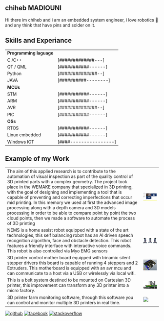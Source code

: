## chiheb MADIOUNI
Hi there im chiheb and i am an embedded system engineer, i love robotics :robot: and any think that have pins and solder on it. 

## Skills and Experiance
|  |  |
| ------------- | ------------- |
|**Programming laguage**|
| C /C++     | [#############---]  |
| QT / QML   | [###########------]  | 
| Python     | [##############--]   |
| JAVA       | [##########--------]  |
| **MCUs**   |  |
 |STM        | [###########------]   | 
 | ARM       | [###########------]  | 
 | AVR       | [##############--]  | 
 | PIC       | [###########------] | 
 |**OSs**
 | RTOS      | [###########------]  | 
 |Linux embedded      |[###########------]|
 |Windows IOT| [####----------------]|

 

## Example of my Work 

|||
|--|--
|The aim of this applied research is to contribute to the automation of visual inspection as part of the quality control of 3D printed parts with a complex geometry. The project took place in the WEMAKE company that specialized in 3D printing, with the goal of designing and implementing a tool that is capable of preventing and correcting imperfections that occur mid printing. In this memory we used at first the advanced image processing along with a depth camera and 3D models processing in order to be able to compare  point by point the two cloud points, then we made a software to automate the process of 3D printing |<img src ="https://raw.githubusercontent.com/ChihebMadiouni/ChihebMadiouni/main/preview%20Inspcetion%20.png" width ="250" height ="25">|
|NEMS is a home assist robot equipped with a state of the art technologies, this self balancing robot has an AI driven speech recognition algorithm, face and obstacle detection. This robot features a friendly interface with interactive voice commands. This robot is also controlled via Myo EMG sensors  |<img src = "https://raw.githubusercontent.com/ChihebMadiouni/ChihebMadiouni/main/Sans%20titre-1.png" width = "350" hight = "100">|
|3D printer control mother board equipped with trinamic silent stepper drivers this board is capable of running 4 steppers and 2 Extruders. This motherboard is equipped with an avr mcu and can communicate to a host via a USB or wirelessly via local wifi.  |<img src = "https://raw.githubusercontent.com/ChihebMadiouni/ChihebMadiouni/main/1627059838857.jpg" width = "250" hight = "100">|
|This is a belt system destined to be mounted on Cartesian 3D printer, this improvement can transform any 3D printer into a micro factory.  |<img src = "https://raw.githubusercontent.com/ChihebMadiouni/ChihebMadiouni/main/belt.png" width = "250" hight = "100">|
|3D printer farm monitoring software, through this software you can control and monitor multiple 3D printers in real time.  |<img src = "https://raw.githubusercontent.com/ChihebMadiouni/ChihebMadiouni/main/main%20window%20%E2%80%93%201.png" width = "250" hight = "100">|


[<img src='https://cdn.jsdelivr.net/npm/simple-icons@3.0.1/icons/github.svg' alt='github' height='40'>](https://github.com/ChihebMadiouni)  [<img src='https://cdn.jsdelivr.net/npm/simple-icons@3.0.1/icons/facebook.svg' alt='facebook' height='40'>](https://www.facebook.com//Chihebmad)  [<img src='https://cdn.jsdelivr.net/npm/simple-icons@3.0.1/icons/stackoverflow.svg' alt='stackoverflow' height='40'>](https://stackoverflow.com/users/10974923)  



